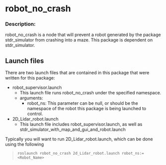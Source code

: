 # robot_no_crash

### Description:
robot_no_crash is a node that will prevent a robot generated by the package stdr_simulator from crashing into a maze. This package is dependent on stdr_simulator. 

## Launch files
There are two launch files that are contained in this package that were written for this package:
- robot_supervisor.launch
    - This launch file runs robot_no_crash under the specified namespace.
    - arguments:
        - robot_ns: This parameter can be null, or should be the namespace of the robot this package is being launched to control.
- 2D_Lidar_robot.launch
    - This launch file includes robot_supervisor.launch, as well as stdr_simulator_with_map_and_gui_and_robot.launch

Typically you will want to run 2D_Lidar_robot.launch, which can be done using the following
>`roslaunch robot_no_crash 2d_Lidar_robot.launch robot_ns:=<Robot_Name>`



